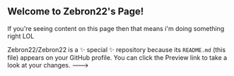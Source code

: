 Welcome to Zebron22's Page!
------------------------------------------------------------------------------
If you're seeing content on this page then that means i'm doing something right LOL



Zebron22/Zebron22 is a ✨ special ✨ repository because its `README.md` (this file) appears on your GitHub profile.
You can click the Preview link to take a look at your changes.
--->
